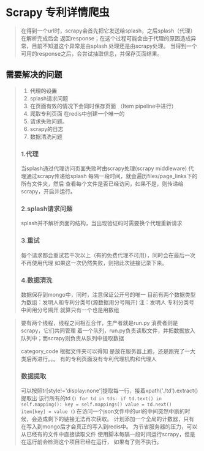 # Scrapy 专利详情爬虫
>在得到一个url时，scrapy会首先把它发送给splash，之后splash（代理）在解析完成后会
>返回response；在这个过程可能会由于代理的原因造成异常，目前不知道这个异常是由splash
>处理还是由scrapy处理。
>当得到一个可用的response之后，会尝试抽取信息，并保存页面结果。
## 需要解决的问题
> 1. ~~代理的设置~~
> 3. splash请求问题
> 4. 在页面有效的情况下会同时保存页面 （Item pipeline中进行）
> 5. 爬取专利页面 在redis中创建一个唯一的
> 6. 请求失败问题。
> 7. scrapy的日志
> 8. 数据清洗问题
>### 1.代理
>当splash通过代理访问页面失败时由scrapy处理(scrapy middleware) 代理通过scrapy传递给splash
>每隔一段时间，就会遍历files/page_links下的所有文件夹，然后
>查看每个文件是否已经访问，如果不是，则传递给scrapy，开启并运行。
>### 2.splash请求问题
>splash并不解析页面的结构，当出现验证码时需要换个代理重新请求
>### 3.重试
> 每个请求都会重试若干次以上（有的免费代理不可用），同时会在最后一次不再使用代理
>如果这一次仍然失败，则把此次链接记录下来。
>### 4.数据清洗
>数据保存到mongo中，同时，注意保证公开号的唯一
>目前有两个数据类型为数组：发明人和专利分类号(源数据用分号隔开)
>注：发明人 专利分类号 中间用分号隔开 就算只有一个也是用数组

>
>要有两个线程，线程之间相互合作，生产者就是run.py 消费者则是scrapy，它们共同管理
>着一个队列，run.py负责读取文件，并把数据放入队列中；而scrapy则负责从队列中提取数据
>
>category_code 根据文件夹可以得知
>是放在服务器上跑，还是跑完了一大类后再进行。。。
>有的专利页面没有专利代理机构和代理人
>### 数据提取
>可以按照tr[style!='display:none']提取每一行，接着xpath('./td').extract()提取出
>该行所有的td
>(```)
>for td in tds:
>   if td.text() in self.mapping():
>       key = self.mappings()
>       value = td.next()
>       item[key] = value
>(```)
>在访问一个json文件中的url的中间突然中断的时候，会造成剩下的链接无法再次获取。
>计划添加一个全局的计数器，只有在写入到mongo后才会真正的写入到redis中。
>为节省服务器的压力，可以从已经有的文件中直接读取文件
>使用脚本每隔一段时间运行scrapy，但是在运行前会检测这个项目已经在运行，
>如果有了则不执行。